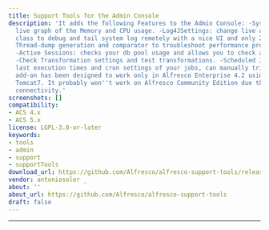 ```yaml
---
title: Support Tools for the Admin Console
description: 'It adds the following Features to the Admin Console: -System Performance:
  live graph of the Memory and CPU usage. -Log4JSettings: change live and easily one
  class to debug and tail system log remotely with a nice UI and only 2 clicks. -Live
  Thread-dump generation and comparator to troubleshoot performance problems and deadlocks
  -Active Sessions: checks your db pool usage and allows you to check active usernames.
  -Check Transformation settings and test transformations. -Scheduled Jobs:review
  last execution times and cron settings of your jobs, can manually trigger one. This
  add-on has been designed to work only in Alfresco Enterprise 4.2 using JDK7 and
  Tomcat7. It probably won''t work on Alfresco Community Edition due the lack of JMX
  connectivity.'
screenshots: []
compatibility:
- ACS 4.x
- ACS 5.x
license: LGPL-3.0-or-later
keywords:
- tools
- admin
- support
- supportTools
download_url: https://github.com/Alfresco/alfresco-support-tools/releases
vendor: antoniosoler _ ‌
about: ''
about_url: https://github.com/Alfresco/alfresco-support-tools
draft: false
---
```

---
